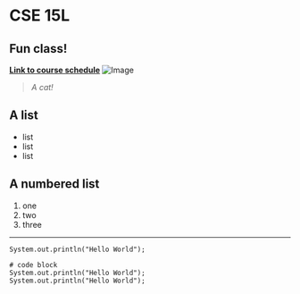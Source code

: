 # CSE 15L
## Fun class!
[**Link to course schedule**](https://sites.google.com/eng.ucsd.edu/cse-15l-spring-2022/schedule?authuser=0)
![Image](https://wallup.net/wp-content/uploads/2016/03/12/303903-nature-cat.jpg)
> *A cat!*
## A list
* list
* list
* list

## A numbered list
1. one
2. two
3. three


---

`System.out.println("Hello World");`

```
# code block
System.out.println("Hello World");
System.out.println("Hello World");
```



